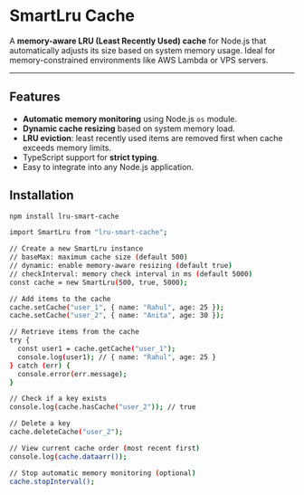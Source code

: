 # SmartLru Cache

A **memory-aware LRU (Least Recently Used) cache** for Node.js that automatically adjusts its size based on system memory usage. Ideal for memory-constrained environments like AWS Lambda or VPS servers.

---

## Features

- **Automatic memory monitoring** using Node.js `os` module.
- **Dynamic cache resizing** based on system memory load.
- **LRU eviction**: least recently used items are removed first when cache exceeds memory limits.
- TypeScript support for **strict typing**.
- Easy to integrate into any Node.js application.

## Installation

````bash
npm install lru-smart-cache

import SmartLru from "lru-smart-cache";

// Create a new SmartLru instance
// baseMax: maximum cache size (default 500)
// dynamic: enable memory-aware resizing (default true)
// checkInterval: memory check interval in ms (default 5000)
const cache = new SmartLru(500, true, 5000);

// Add items to the cache
cache.setCache("user_1", { name: "Rahul", age: 25 });
cache.setCache("user_2", { name: "Anita", age: 30 });

// Retrieve items from the cache
try {
  const user1 = cache.getCache("user_1");
  console.log(user1); // { name: "Rahul", age: 25 }
} catch (err) {
  console.error(err.message);
}

// Check if a key exists
console.log(cache.hasCache("user_2")); // true

// Delete a key
cache.deleteCache("user_2");

// View current cache order (most recent first)
console.log(cache.dataarr());

// Stop automatic memory monitoring (optional)
cache.stopInterval();

